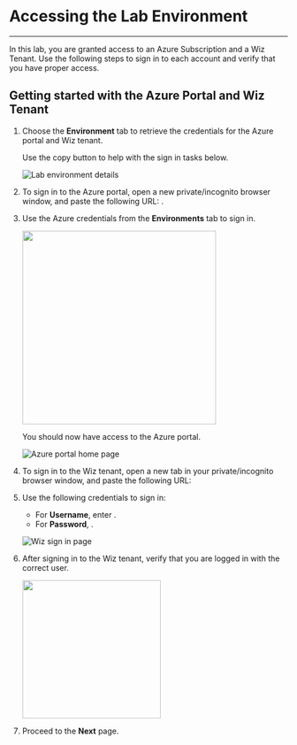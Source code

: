 # Accessing the Lab Environment

---

In this lab, you are granted access to an Azure Subscription and a Wiz Tenant. Use the following steps to sign in to each account and verify that you have proper access.

## Getting started with the Azure Portal and Wiz Tenant

1. Choose the **Environment** tab to retrieve the credentials for the Azure portal and Wiz tenant.

   <aside class="tip">Use the copy button to help with the sign in tasks below.</aside>

   ![Lab environment details](img/azure-wiz-login.png)

1. To sign in to the Azure portal, open a new private/incognito browser window, and paste the following URL: <inject value="https://portal.azure.com/" enableCopy="true" />.

1. Use the Azure credentials from the **Environments** tab to sign in.

   <img style="width:350px" src="img/azure-login.png"/>

    You should now have access to the Azure portal.

   ![Azure portal home page](img/azure-portal.png)

1. To sign in to the Wiz tenant, open a new tab in your private/incognito browser window, and paste the following URL: <inject key="WIZ Portal" enableCopy="true" />

1. Use the following credentials to sign in:

    - For **Username**, enter <inject key="Username" enableCopy="true" />.
    - For **Password**, <inject key="Password" enableCopy="true" />.

    ![Wiz sign in page](img/login.png)

1. After signing in to the Wiz tenant, verify that you are logged in with the correct user.

   <img style="width:250px" src="img/wiz_user.png"/>

1. Proceed to the **Next** page.

